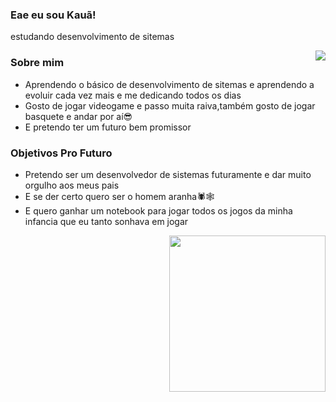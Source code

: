 ### Eae eu sou Kauã!
estudando desenvolvimento de sitemas

<img align="right" src="https://i.pinimg.com/originals/ce/5c/25/ce5c25657e09e8f817d996dc36ddeed5.gif"/>

### Sobre mim  
- Aprendendo o básico de desenvolvimento de sitemas e aprendendo a evoluir cada vez mais e me dedicando todos os dias
- Gosto de jogar videogame e passo muita raiva,também gosto de jogar basquete e andar por aí😎
- E pretendo ter um futuro bem promissor


### Objetivos Pro Futuro
- Pretendo ser um desenvolvedor de sistemas futuramente e dar muito orgulho aos meus pais
- E se der certo quero ser o homem aranha🕷🕸
- E quero ganhar um notebook para jogar todos os jogos da minha infancia que eu tanto sonhava em jogar
<img align="right" height="250" src="https://preview.redd.it/fx57vd0sjbr91.png?auto=webp&s=1c8252c18cd77dac486f73f1863660ee7b098381"/>

